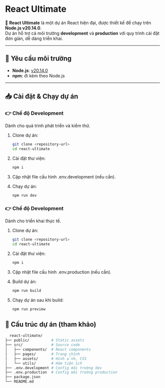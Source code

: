 # React Ultimate

🚀 **React Ultimate** là một dự án React hiện đại, được thiết kế để chạy trên **Node.js v20.14.0**.  
Dự án hỗ trợ cả môi trường **development** và **production** với quy trình cài đặt đơn giản, dễ dàng triển khai.

---

## 🔧 Yêu cầu môi trường

- **Node.js**: [v20.14.0](https://nodejs.org/download/release/v20.14.0/)
- **npm**: đi kèm theo Node.js

---

## 📥 Cài đặt & Chạy dự án

### 👉 Chế độ Development

Dành cho quá trình phát triển và kiểm thử.

1. Clone dự án:

   ```bash
   git clone <repository-url>
   cd react-ultimate
   ```

2. Cài đặt thư viện:

   ```bash
   npm i
   ```

3. Cập nhật file cấu hình .env.development (nếu cần).
4. Chạy dự án:

   ```bash
   npm run dev
   ```

### 👉 Chế độ Development

Dành cho triển khai thực tế.

1. Clone dự án:

   ```bash
   git clone <repository-url>
   cd react-ultimate
   ```

2. Cài đặt thư viện:

   ```bash
   npm i
   ```

3. Cập nhật file cấu hình .env.production (nếu cần).
4. Build dự án:

   ```bash
   npm run build
   ```

5. Chạy dự án sau khi build:

   ```bash
   npm run preview
   ```

## 📂 Cấu trúc dự án (tham khảo)

```bash
  react-ultimate/
├── public/          # Static assets
├── src/             # Source code
│   ├── components/  # React components
│   ├── pages/       # Trang chính
│   ├── assets/      # Hình ảnh, CSS
│   └── utils/       # Hàm tiện ích
├── .env.development # Config môi trường dev
├── .env.production  # Config môi trường production
├── package.json
└── README.md
```
